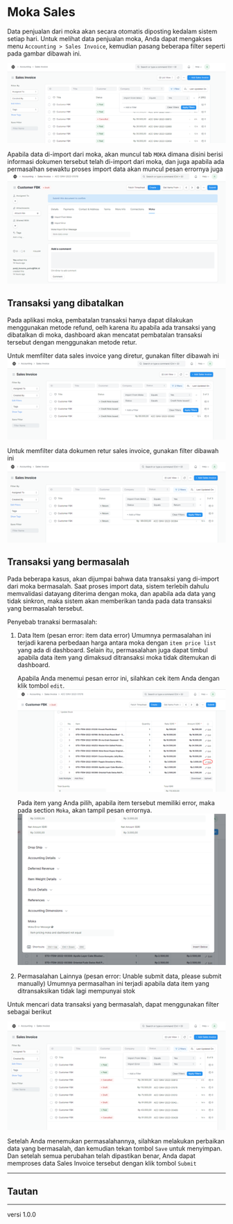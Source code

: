 # Moka Sales
Data penjualan dari moka akan secara otomatis diposting kedalam sistem setiap hari. Untuk melihat data penjualan moka, Anda dapat mengakses menu `Accounting > Sales Invoice`, kemudian pasang beberapa filter seperti pada gambar dibawah ini.

![](/assets/moka1.PNG)

Apabila data di-import dari moka, akan muncul tab `MOKA` dimana disini berisi informasi dokumen tersebut telah di-import dari moka, dan juga apabila ada permasalhan sewaktu proses import data akan muncul pesan errornya juga
![](/assets/moka5.PNG)


## Transaksi yang dibatalkan
Pada aplikasi moka, pembatalan transaksi hanya dapat dilakukan menggunakan metode refund, oelh karena itu apabila ada transaksi yang dibatalkan di moka, dashboard akan mencatat pembatalan transaksi tersebut dengan menggunakan metode retur.

Untuk memfilter data sales invoice yang diretur, gunakan filter dibawah ini
![](/assets/moka2.PNG)


Untuk memfilter data dokumen retur sales invoice, gunakan filter dibawah ini
![](/assets/moka3.PNG)


## Transaksi yang bermasalah
Pada beberapa kasus, akan dijumpai bahwa data transaksi yang di-import dari moka bermasalah. Saat proses import data, sistem terlebih dahulu memvalidasi datayang diterima dengan moka, dan apabila ada data yang tidak sinkron, maka sistem akan memberikan tanda pada data transaksi yang bermasalah tersebut. 

Penyebab tranaksi bermasalah:
1. Data Item (pesan error: item data error)
    Umumnya permasalahan ini terjadi karena perbedaan harga antara moka dengan `item price list` yang ada di dashboard. Selain itu, permasalahan juga dapat timbul apabila data item yang dimaksud ditransaksi moka tidak ditemukan di dashboard.

    Apabila Anda menemui pesan error ini, silahkan cek item Anda dengan klik tombol `edit`.
   ![](/assets/moka6.PNG)

    Pada item yang Anda pilih, apabila item tersebut memiliki error, maka pada section `Moka`, akan tampil pesan errornya.
   ![](/assets/moka7.PNG)

2. Permasalahan Lainnya (pesan error: Unable submit data, please submit manually)
    Umumnya permasalhan ini terjadi apabila data item yang ditransaksikan tidak lagi mempunyai stok


Untuk mencari data transaksi yang bermasalah, dapat menggunakan filter sebagai berikut

![](/assets/moka4.PNG)


Setelah Anda menemukan permasalahannya, silahkan melakukan perbaikan data yang bermasalah, dan kemudian tekan tombol `Save` untuk menyimpan. Dan setelah semua perubahan telah dipastikan benar, Anda dapat memproses data Sales Invoice tersebut dengan klik tombol `Submit`


------------------
## Tautan

------------------
versi 1.0.0

